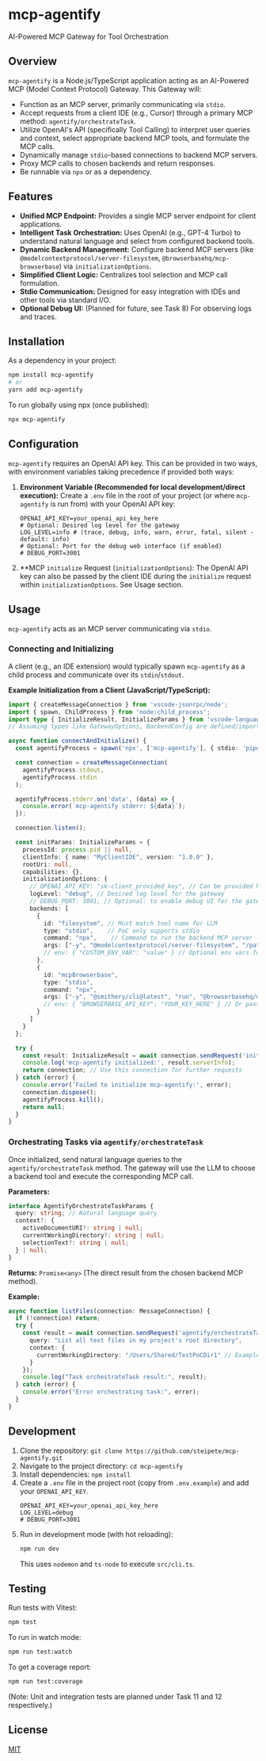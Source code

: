 # mcp-agentify

AI-Powered MCP Gateway for Tool Orchestration

## Overview

`mcp-agentify` is a Node.js/TypeScript application acting as an AI-Powered MCP (Model Context Protocol) Gateway. This Gateway will:
- Function as an MCP server, primarily communicating via `stdio`.
- Accept requests from a client IDE (e.g., Cursor) through a primary MCP method: `agentify/orchestrateTask`.
- Utilize OpenAI's API (specifically Tool Calling) to interpret user queries and context, select appropriate backend MCP tools, and formulate the MCP calls.
- Dynamically manage `stdio`-based connections to backend MCP servers.
- Proxy MCP calls to chosen backends and return responses.
- Be runnable via `npx` or as a dependency.

## Features

- **Unified MCP Endpoint:** Provides a single MCP server endpoint for client applications.
- **Intelligent Task Orchestration:** Uses OpenAI (e.g., GPT-4 Turbo) to understand natural language and select from configured backend tools.
- **Dynamic Backend Management:** Configure backend MCP servers (like `@modelcontextprotocol/server-filesystem`, `@browserbasehq/mcp-browserbase`) via `initializationOptions`.
- **Simplified Client Logic:** Centralizes tool selection and MCP call formulation.
- **Stdio Communication:** Designed for easy integration with IDEs and other tools via standard I/O.
- **Optional Debug UI:** (Planned for future, see Task 8) For observing logs and traces.

## Installation

As a dependency in your project:
```bash
npm install mcp-agentify
# or
yarn add mcp-agentify
```

To run globally using npx (once published):
```bash
npx mcp-agentify
```

## Configuration

`mcp-agentify` requires an OpenAI API key. This can be provided in two ways, with environment variables taking precedence if provided both ways:

1.  **Environment Variable (Recommended for local development/direct execution):**
    Create a `.env` file in the root of your project (or where `mcp-agentify` is run from) with your OpenAI API key:
    ```env
    OPENAI_API_KEY=your_openai_api_key_here
    # Optional: Desired log level for the gateway
    LOG_LEVEL=info # (trace, debug, info, warn, error, fatal, silent - default: info)
    # Optional: Port for the debug web interface (if enabled)
    # DEBUG_PORT=3001
    ```

2.  **MCP `initialize` Request (`initializationOptions`):
    The OpenAI API key can also be passed by the client IDE during the `initialize` request within `initializationOptions`. See Usage section.

## Usage

`mcp-agentify` acts as an MCP server communicating via `stdio`.

### Connecting and Initializing

A client (e.g., an IDE extension) would typically spawn `mcp-agentify` as a child process and communicate over its `stdin`/`stdout`.

**Example Initialization from a Client (JavaScript/TypeScript):**
```typescript
import { createMessageConnection } from 'vscode-jsonrpc/node';
import { spawn, ChildProcess } from 'node:child_process';
import type { InitializeResult, InitializeParams } from 'vscode-languageserver-protocol';
// Assuming types like GatewayOptions, BackendConfig are defined/imported by the client

async function connectAndInitialize() {
  const agentifyProcess = spawn('npx', ['mcp-agentify'], { stdio: 'pipe' }); // Or direct path if installed

  const connection = createMessageConnection(
    agentifyProcess.stdout,
    agentifyProcess.stdin
  );

  agentifyProcess.stderr.on('data', (data) => {
    console.error(`mcp-agentify stderr: ${data}`);
  });

  connection.listen();

  const initParams: InitializeParams = {
    processId: process.pid || null,
    clientInfo: { name: "MyClientIDE", version: "1.0.0" },
    rootUri: null,
    capabilities: {},
    initializationOptions: {
      // OPENAI_API_KEY: "sk-client_provided_key", // Can be provided here
      logLevel: "debug", // Desired log level for the gateway
      // DEBUG_PORT: 3001, // Optional: to enable debug UI for the gateway
      backends: [
        {
          id: "filesystem", // Must match tool name for LLM
          type: "stdio",    // PoC only supports stdio
          command: "npx",    // Command to run the backend MCP server
          args: ["-y", "@modelcontextprotocol/server-filesystem", "/path/to/allowed_dir1", "/path/to/allowed_dir2"],
          // env: { "CUSTOM_ENV_VAR": "value" } // Optional env vars for this backend
        },
        {
          id: "mcpBrowserbase",
          type: "stdio",
          command: "npx", 
          args: ["-y", "@smithery/cli@latest", "run", "@browserbasehq/mcp-browserbase", "--key", "YOUR_BROWSERBASE_API_KEY_HERE"], // API key passed as arg
          // env: { "BROWSERBASE_API_KEY": "YOUR_KEY_HERE" } // Or passed via env to backend
        }
      ]
    }
  };

  try {
    const result: InitializeResult = await connection.sendRequest('initialize', initParams);
    console.log('mcp-agentify initialized:', result.serverInfo);
    return connection; // Use this connection for further requests
  } catch (error) {
    console.error('Failed to initialize mcp-agentify:', error);
    connection.dispose();
    agentifyProcess.kill();
    return null;
  }
}
```

### Orchestrating Tasks via `agentify/orchestrateTask`

Once initialized, send natural language queries to the `agentify/orchestrateTask` method. The gateway will use the LLM to choose a backend tool and execute the corresponding MCP call.

**Parameters:**
```typescript
interface AgentifyOrchestrateTaskParams {
  query: string; // Natural language query
  context?: {
    activeDocumentURI?: string | null;
    currentWorkingDirectory?: string | null;
    selectionText?: string | null;
  } | null;
}
```

**Returns:** `Promise<any>` (The direct result from the chosen backend MCP method).

**Example:**
```typescript
async function listFiles(connection: MessageConnection) {
  if (!connection) return;
  try {
    const result = await connection.sendRequest('agentify/orchestrateTask', {
      query: "List all text files in my project's root directory",
      context: {
        currentWorkingDirectory: "/Users/Shared/TestPoCDir1" // Example context
      }
    });
    console.log("Task orchestrateTask result:", result);
  } catch (error) {
    console.error("Error orchestrating task:", error);
  }
}
```

## Development

1.  Clone the repository: `git clone https://github.com/steipete/mcp-agentify.git`
2.  Navigate to the project directory: `cd mcp-agentify`
3.  Install dependencies: `npm install`
4.  Create a `.env` file in the project root (copy from `.env.example`) and add your `OPENAI_API_KEY`.
    ```env
    OPENAI_API_KEY=your_openai_api_key_here
    LOG_LEVEL=debug
    # DEBUG_PORT=3001
    ```
5.  Run in development mode (with hot reloading):
    ```bash
    npm run dev
    ```
    This uses `nodemon` and `ts-node` to execute `src/cli.ts`.

## Testing

Run tests with Vitest:
```bash
npm test
```
To run in watch mode:
```bash
npm run test:watch
```
To get a coverage report:
```bash
npm run test:coverage
```
(Note: Unit and integration tests are planned under Task 11 and 12 respectively.)

## License

[MIT](LICENSE)
